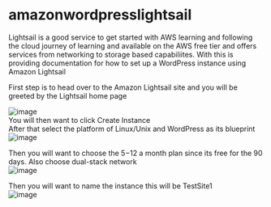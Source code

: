 # amazonwordpresslightsail
Lightsail is a good service to get started with AWS learning and following the cloud journey of learning and available on the AWS free tier and offers services from networking to storage based capabiliites. With this is providing documentation for how to set up a WordPress instance using Amazon Lightsail  

First step is to head over to the Amazon Lightsail site and you will be greeted by the Lightsail home page  

![image](https://github.com/user-attachments/assets/cd7d4f61-145d-4529-ba3d-9fb45a200409)  
You will then want to click Create Instance  
After that select the platform of Linux/Unix and WordPress as its blueprint  
![image](https://github.com/user-attachments/assets/1650fead-da5f-4cb9-b1f8-fb3d305966f2)  

Then you will want to choose the $5-$12 a month plan since its free for the 90 days. Also choose dual-stack network  
![image](https://github.com/user-attachments/assets/0699006f-410b-4072-834e-5b272f862a69)  

Then you will want to name the instance this will be TestSite1  
![image](https://github.com/user-attachments/assets/ea7cbaa6-3b44-4526-ac34-a7c1c9c6f23f)  

